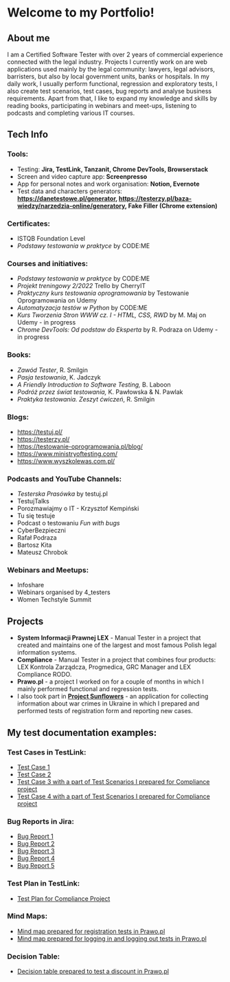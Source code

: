 # Welcome to my Portfolio!

## About me
I am a Certified Software Tester with over 2 years of commercial experience connected with the legal industry. Projects I currently work on are web applications used mainly by the legal community: lawyers, legal advisors, barristers, but also by local government units, banks or hospitals. In my daily work, I usually perform functional, regression and exploratory tests, I also create test scenarios, test cases, bug reports and analyse business requirements. Apart from that, I like to expand my knowledge and skills by reading books, participating in webinars and meet-ups, listening to podcasts and completing various IT courses.

## Tech Info

### Tools:
* Testing: **Jira, TestLink, Tanzanit, Chrome DevTools, Browserstack**
* Screen and video capture app: **Screenpresso**
* App for personal notes and work organisation: **Notion, Evernote**
* Test data and characters generators: **https://danetestowe.pl/generator, https://testerzy.pl/baza-wiedzy/narzedzia-online/generatory, Fake Filler (Chrome extension)**

### Certificates:
* ISTQB Foundation Level
* *Podstawy testowania w praktyce* by CODE:ME

### Courses and initiatives:
* *Podstawy testowania w praktyce* by CODE:ME
* *Projekt treningowy 2/2022* Trello by CherryIT
* *Praktyczny kurs testowania oprogramowania* by Testowanie Oprogramowania on Udemy
* *Automatyzacja testów w Python* by CODE:ME
* *Kurs Tworzenia Stron WWW cz. I - HTML, CSS, RWD* by M. Maj on Udemy - in progress
* *Chrome DevTools: Od podstaw do Eksperta* by R. Podraza on Udemy - in progress

### Books:
* *Zawód Tester*, R. Smilgin
* *Pasja testowania*, K. Jadczyk
* *A Friendly Introduction to Software Testing,* B. Laboon
* *Podróż przez świat testowania,* K. Pawłowska & N. Pawlak
* *Praktyka testowania. Zeszyt ćwiczeń*, R. Smilgin

### Blogs:
* https://testuj.pl/
* https://testerzy.pl/
* https://testowanie-oprogramowania.pl/blog/
* https://www.ministryoftesting.com/
* https://www.wyszkolewas.com.pl/

  

### Podcasts and YouTube Channels:
* *Testerska Prasówka* by testuj.pl
* TestujTalks
* Porozmawiajmy o IT - Krzysztof Kempiński
* Tu się testuje
* Podcast o testowaniu *Fun with bugs*
* CyberBezpieczni
* Rafał Podraza
* Bartosz Kita
* Mateusz Chrobok

  

### Webinars and Meetups: 
* Infoshare
* Webinars organised by 4_testers
* Women Techstyle Summit

  

## Projects

* **System Informacji Prawnej LEX** - Manual Tester in a project that created and maintains one of the largest and most famous Polish legal information systems. 
* **Compliance** - Manual Tester in a project that combines four products: LEX Kontrola Zarządcza, Progmedica, GRC Manager and LEX Compliance RODO.
* **Prawo.pl** - a project I worked on for a couple of months in which I mainly performed functional and regression tests.
* I also took part in **[Project Sunflowers](https://www.projectsunflowers.org/)** - an application for collecting information about war crimes in Ukraine in which I prepared and performed tests of registration form and reporting new cases.

  

## My test documentation examples:

### Test Cases in TestLink:
* [Test Case 1](https://drive.google.com/file/d/1L_fHxmoIWwhgVHz1Jg1L_-SwLkxHD-MQ/view?usp=drive_link)
* [Test Case 2](https://drive.google.com/file/d/1C_acq6D-Xud2SdiVlPBkv-5t2ILcwzNc/view?usp=drive_link)
* [Test Case 3 with a part of Test Scenarios I prepared for Compliance project](https://drive.google.com/file/d/1b7E-iyK2Ae7A0x9y_JT-mopBWVMLOA-3/view?usp=drive_link)
* [Test Case 4 with a part of Test Scenarios I prepared for Compliance project](https://drive.google.com/file/d/1KicMpPuyJYDQulGRk5zUURjvk--j_qVs/view?usp=drive_link)

### Bug Reports in Jira:
* [Bug Report 1](https://drive.google.com/file/d/1JZ1QuMQSZfesTAWPpwn-Lasr--PR13zf/view?usp=drive_link)
* [Bug Report 2](https://drive.google.com/file/d/1ZJznn91WE7SofplQAzP0TRKgi_rKfb0f/view?usp=drive_link)
* [Bug Report 3](https://drive.google.com/file/d/1jR1uGMoGVHTMbuw_64T412fNSyKd-wG6/view?usp=drive_link)
* [Bug Report 4](https://drive.google.com/file/d/1D7ntb6oURJB0c2rfEByyqjytXQ9ipFKb/view?usp=drive_link)
* [Bug Report 5](https://drive.google.com/file/d/18CDU3Zc5iElz2C2ekxIpwlgmaLSTqktP/view?usp=drive_link)

### Test Plan in TestLink:
* [Test Plan for Compliance Project](https://drive.google.com/file/d/115J9Y0v3JNl4CfgK2b4B-XTsMbV6CNmz/view?usp=drive_link)

### Mind Maps:
* [Mind map prepared for registration tests in Prawo.pl](https://drive.google.com/file/d/1IKnbpsu2t4wOoS6fW3JdW1wc5ma5VT4J/view?usp=drive_link)
* [Mind map prepared for logging in and logging out tests in Prawo.pl](https://drive.google.com/file/d/1OUZyDwYoFv7omMF8KbV3f7QN8FjK3M5F/view?usp=drive_link)

### Decision Table:
* [Decision table prepared to test a discount in Prawo.pl](https://drive.google.com/file/d/1icHPLGi0eA_TvaTQlGdPOEh03_NFgy7i/view?usp=drive_link)
